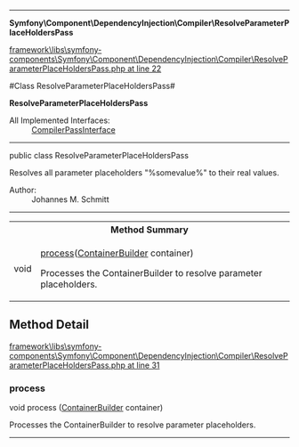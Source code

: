 

- - -

**Symfony\Component\DependencyInjection\Compiler\ResolveParameterPlaceHoldersPass**


<a href="https://github.com/JeyDotC/Hirudo/blob/master/framework/libs/symfony-components/Symfony/Component/DependencyInjection/Compiler/ResolveParameterPlaceHoldersPass.php#L22" >framework\libs\symfony-components\Symfony\Component\DependencyInjection\Compiler\ResolveParameterPlaceHoldersPass.php at line 22</a>

#Class ResolveParameterPlaceHoldersPass#

**ResolveParameterPlaceHoldersPass**


<dl>
<dt>All Implemented Interfaces:</dt>
<dd><a href="">CompilerPassInterface</a> </dd>
</dl>



- - -

<p class="signature"><span class='k'>public  class</span> <span class='nx'>ResolveParameterPlaceHoldersPass</span></p>

<div class="comment" id="overview_description"><p>Resolves all parameter placeholders "%somevalue%" to their real values.</p></div>

<dl>
<dt>Author:</dt>
<dd>Johannes M. Schmitt <schmittjoh@gmail.com></dd>
</dl>


- - -

<table id="summary_method">
<tr><th colspan="2">Method Summary</th></tr>
<tr>
<td><span class='k'></span> <span class='nx'>void</span></td>
<td class="description"><p class="name"><a href="#process">process</a>(<a href="https://github.com/JeyDotC/Hirudo/blob/master/symfony/component/dependencyinjection/ContainerBuilder.md">ContainerBuilder</a> container)</p><p class="description">Processes the ContainerBuilder to resolve parameter placeholders.</p></td>
</tr>
</table>

<h2 id="detail_method">Method Detail</h2>

<a href="https://github.com/JeyDotC/Hirudo/blob/master/framework/libs/symfony-components/Symfony/Component/DependencyInjection/Compiler/ResolveParameterPlaceHoldersPass.php#L31" >framework\libs\symfony-components\Symfony\Component\DependencyInjection\Compiler\ResolveParameterPlaceHoldersPass.php at line 31</a>

<h3 id="process()">process</h3>
<span class='k'></span> <span class='nx'>void</span> <span class='nf'>process</span> (<a href="https://github.com/JeyDotC/Hirudo/blob/master/symfony/component/dependencyinjection/ContainerBuilder.md">ContainerBuilder</a> container)

<div class="details">
<p>Processes the ContainerBuilder to resolve parameter placeholders.</p>
</div>

- - -


